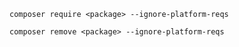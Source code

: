 ```terminal
composer require <package> --ignore-platform-reqs
```

```terminal
composer remove <package> --ignore-platform-reqs
```